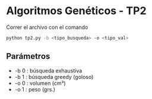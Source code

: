 # Algoritmos Genéticos - TP2
Correr el archivo con el comando
```sh
python tp2.py -b <tipo_busqueda> -o <tipo_val>
```
## Parámetros
- -b 0 : búsqueda exhaustiva
- -b 1 : búsqueda greedy (goloso)
- -o 0 : volumen (cm³)
- -o 1 : peso (grs.)
